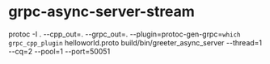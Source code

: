 # grpc-async-server-stream

protoc -I .   --cpp_out=.   --grpc_out=.   --plugin=protoc-gen-grpc=`which grpc_cpp_plugin`   helloworld.proto
build/bin/greeter_async_server --thread=1 --cq=2 --pool=1 --port=50051
